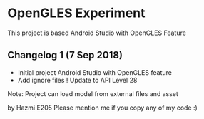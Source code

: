 # OpenGLES Experiment
This project is based Android Studio with OpenGLES Feature

## Changelog 1 (7 Sep 2018)
+ Initial project Android Studio with OpenGLES feature
+ Add ignore files
! Update to API Level 28

Note:
Project can load model from external files and asset

by Hazmi E205
Please mention me if you copy any of my code :)
